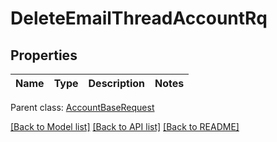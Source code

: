 
# DeleteEmailThreadAccountRq

## Properties
Name | Type | Description | Notes
------------ | ------------- | ------------- | -------------

 Parent class: [AccountBaseRequest](AccountBaseRequest.md)

[[Back to Model list]](README.md#documentation-for-models) [[Back to API list]](README.md#documentation-for-api-endpoints) [[Back to README]](README.md)
